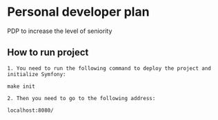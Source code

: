 # Personal developer plan
PDP to increase the level of seniority


## How to run project
	1. You need to run the following command to deploy the project and initialize Symfony:
	
```make init```

	2. Then you need to go to the following address:

```localhost:8080/```
